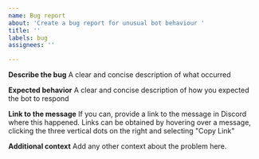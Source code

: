 ```yaml
---
name: Bug report
about: 'Create a bug report for unusual bot behaviour '
title: ''
labels: bug
assignees: ''

---
```


**Describe the bug**
A clear and concise description of what occurred

**Expected behavior**
A clear and concise description of how you expected the bot to respond

**Link to the message**
If you can, provide a link to the message in Discord where this happened. Links can be obtained by hovering over a message, clicking the three vertical dots on the right and selecting "Copy Link"

**Additional context**
Add any other context about the problem here.
